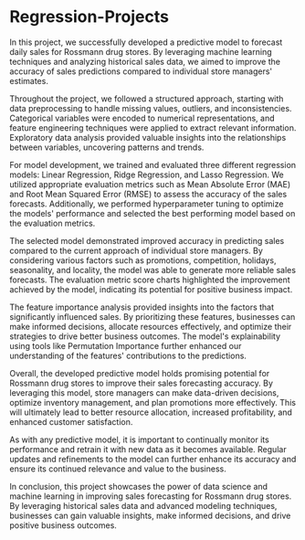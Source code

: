 # Regression-Projects
In this project, we successfully developed a predictive model to forecast daily sales for Rossmann drug stores. By leveraging machine learning techniques and analyzing historical sales data, we aimed to improve the accuracy of sales predictions compared to individual store managers' estimates.

Throughout the project, we followed a structured approach, starting with data preprocessing to handle missing values, outliers, and inconsistencies. Categorical variables were encoded to numerical representations, and feature engineering techniques were applied to extract relevant information. Exploratory data analysis provided valuable insights into the relationships between variables, uncovering patterns and trends.

For model development, we trained and evaluated three different regression models: Linear Regression, Ridge Regression, and Lasso Regression. We utilized appropriate evaluation metrics such as Mean Absolute Error (MAE) and Root Mean Squared Error (RMSE) to assess the accuracy of the sales forecasts. Additionally, we performed hyperparameter tuning to optimize the models' performance and selected the best performing model based on the evaluation metrics.

The selected model demonstrated improved accuracy in predicting sales compared to the current approach of individual store managers. By considering various factors such as promotions, competition, holidays, seasonality, and locality, the model was able to generate more reliable sales forecasts. The evaluation metric score charts highlighted the improvement achieved by the model, indicating its potential for positive business impact.

The feature importance analysis provided insights into the factors that significantly influenced sales. By prioritizing these features, businesses can make informed decisions, allocate resources effectively, and optimize their strategies to drive better business outcomes. The model's explainability using tools like Permutation Importance further enhanced our understanding of the features' contributions to the predictions.

Overall, the developed predictive model holds promising potential for Rossmann drug stores to improve their sales forecasting accuracy. By leveraging this model, store managers can make data-driven decisions, optimize inventory management, and plan promotions more effectively. This will ultimately lead to better resource allocation, increased profitability, and enhanced customer satisfaction.

As with any predictive model, it is important to continually monitor its performance and retrain it with new data as it becomes available. Regular updates and refinements to the model can further enhance its accuracy and ensure its continued relevance and value to the business.

In conclusion, this project showcases the power of data science and machine learning in improving sales forecasting for Rossmann drug stores. By leveraging historical sales data and advanced modeling techniques, businesses can gain valuable insights, make informed decisions, and drive positive business outcomes.
